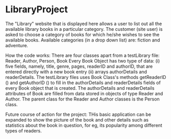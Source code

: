 LibraryProject
==============

The "Library" website that is displayed here allows a user to list out all the available library books in a particular category. The customer (site user) is asked to choose a category of books for which he/she wishes to see the available books.  Available categories (in a drop down list) are: fiction and adventure. 
 
How the code works: There are four classes apart from a testLibrary file: Reader, Author, Person, Book   Every Book Object has two type of data:  (i)    five fields, namely, title, genre, pages, readerID and authorID, that are entered directly with a new book entry (ii)   arrays authorDetails and readerDetails.  The testLibrary files uses Book Class's methods getReaderID () and getAuthorID () to fill in the authorDetails and readerDetails fields of every Book object that is created. The authorDetails and readerDetails attributes of Book are filled from data stored in objects of type Reader and Author.  The parent class for the Reader and Author classes is the Person class.

Future course of action for the project: THis basic application can be expanded to show the picture of the book and other details such as statistics about the book in question, for eg, its popularity among different types of readers.
